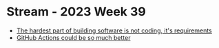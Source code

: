 # Stream - 2023 Week 39

- [The hardest part of building software is not coding, it's requirements](https://stackoverflow.blog/2023/06/26/the-hardest-part-of-building-software-is-not-coding-its-requirements/?utm_campaign=the-overflow-newsletter&utm_medium=email&utm_source=iterable)
- [GitHub Actions could be so much better](https://blog.yossarian.net/2023/09/22/GitHub-Actions-could-be-so-much-better)
